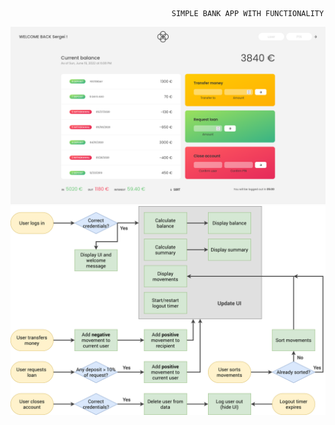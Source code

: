                                         SIMPLE BANK APP WITH FUNCTIONALITY

![alt text](https://github.com/SeverusVape/SIMPLE-BANK-APP/blob/main/pic/Screenshot.png?raw=true)
![alt text](https://github.com/SeverusVape/SIMPLE-BANK-APP/blob/main/pic/Bankist-flowchart.png?raw=true)
